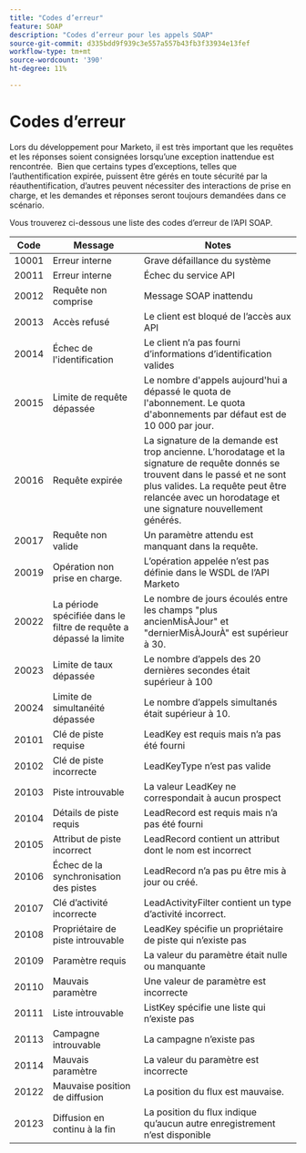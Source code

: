 ```yaml
---
title: "Codes d’erreur"
feature: SOAP
description: "Codes d’erreur pour les appels SOAP"
source-git-commit: d335bdd9f939c3e557a557b43fb3f33934e13fef
workflow-type: tm+mt
source-wordcount: '390'
ht-degree: 11%

---
```



# Codes d’erreur

Lors du développement pour Marketo, il est très important que les requêtes et les réponses soient consignées lorsqu’une exception inattendue est rencontrée.  Bien que certains types d’exceptions, telles que l’authentification expirée, puissent être gérés en toute sécurité par la réauthentification, d’autres peuvent nécessiter des interactions de prise en charge, et les demandes et réponses seront toujours demandées dans ce scénario.

Vous trouverez ci-dessous une liste des codes d’erreur de l’API SOAP.

| Code | Message | Notes |
|--- |--- |--- |
| 10001 | Erreur interne | Grave défaillance du système |
| 20011 | Erreur interne | Échec du service API |
| 20012 | Requête non comprise | Message SOAP inattendu |
| 20013 | Accès refusé | Le client est bloqué de l’accès aux API |
| 20014 | Échec de l&#39;identification | Le client n’a pas fourni d’informations d’identification valides |
| 20015 | Limite de requête dépassée | Le nombre d&#39;appels aujourd&#39;hui a dépassé le quota de l&#39;abonnement. Le quota d&#39;abonnements par défaut est de 10 000 par jour. |
| 20016 | Requête expirée | La signature de la demande est trop ancienne. L’horodatage et la signature de requête donnés se trouvent dans le passé et ne sont plus valides. La requête peut être relancée avec un horodatage et une signature nouvellement générés. |
| 20017 | Requête non valide | Un paramètre attendu est manquant dans la requête. |
| 20019 | Opération non prise en charge. | L’opération appelée n’est pas définie dans le WSDL de l’API Marketo |
| 20022 | La période spécifiée dans le filtre de requête a dépassé la limite | Le nombre de jours écoulés entre les champs &quot;plus ancienMisÀJour&quot; et &quot;dernierMisÀJourÀ&quot; est supérieur à 30. |
| 20023 | Limite de taux dépassée | Le nombre d’appels des 20 dernières secondes était supérieur à 100 |
| 20024 | Limite de simultanéité dépassée | Le nombre d’appels simultanés était supérieur à 10. |
| 20101 | Clé de piste requise | LeadKey est requis mais n’a pas été fourni |
| 20102 | Clé de piste incorrecte | LeadKeyType n’est pas valide |
| 20103 | Piste introuvable | La valeur LeadKey ne correspondait à aucun prospect |
| 20104 | Détails de piste requis | LeadRecord est requis mais n’a pas été fourni |
| 20105 | Attribut de piste incorrect | LeadRecord contient un attribut dont le nom est incorrect |
| 20106 | Échec de la synchronisation des pistes | LeadRecord n’a pas pu être mis à jour ou créé. |
| 20107 | Clé d’activité incorrecte | LeadActivityFilter contient un type d’activité incorrect. |
| 20108 | Propriétaire de piste introuvable | LeadKey spécifie un propriétaire de piste qui n’existe pas |
| 20109 | Paramètre requis | La valeur du paramètre était nulle ou manquante |
| 20110 | Mauvais paramètre | Une valeur de paramètre est incorrecte |
| 20111 | Liste introuvable | ListKey spécifie une liste qui n’existe pas |
| 20113 | Campagne introuvable | La campagne n’existe pas |
| 20114 | Mauvais paramètre | La valeur du paramètre est incorrecte |
| 20122 | Mauvaise position de diffusion | La position du flux est mauvaise. |
| 20123 | Diffusion en continu à la fin | La position du flux indique qu’aucun autre enregistrement n’est disponible |
